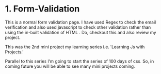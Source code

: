 # 1. Form-Validation
This is a normal form validation page. I have used Regex to check the email verification and also used javascript to check other validation rather than using the in-built validation of HTML . Do, checkout this and also review my project.

This was the 2nd mini project my learning series i.e. 'Learning Js with Projects.' 

Parallel to this series I'm going to start the series of 100 days of css. So, in coming future you will be able to see many mini projects coming.

